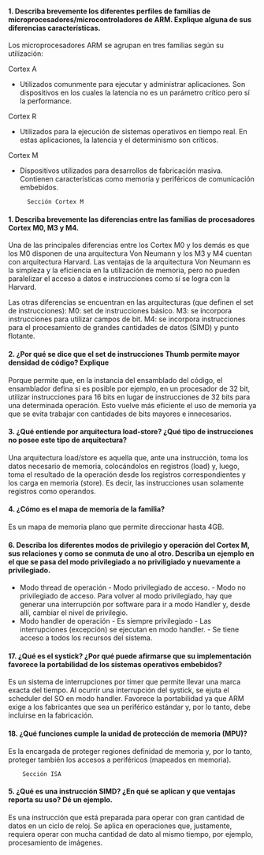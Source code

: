 #### 1. Describa brevemente los diferentes perfiles de familias de microprocesadores/microcontroladores de ARM. Explique alguna de sus diferencias características.

Los microprocesadores ARM se agrupan en tres familias según su utilización:

Cortex A
- Utilizados comunmente para ejecutar y administrar aplicaciones. Son dispositivos en los cuales la latencia no es un parámetro crítico pero sí la performance.

Cortex R
- Utilizados para la ejecución de sistemas operativos en tiempo real. En estas aplicaciones, la latencia y el determinismo son críticos.

Cortex M
- Dispositivos utilizados para desarrollos de fabricación masiva. Contienen características como memoria y periféricos de comunicación embebidos.

		Sección Cortex M

#### 1. Describa brevemente las diferencias entre las familias de procesadores Cortex M0, M3 y M4.

Una de las principales diferencias entre los Cortex M0 y los demás es que los M0 disponen de una arquitectura Von Neumann y los M3 y M4 cuentan con arquitectura Harvard. Las ventajas de la arquitectura Von Neumann es la simpleza y la eficiencia en la utilización de memoria, pero no pueden paralelizar el acceso a datos e instrucciones como sí se logra con la Harvard.

Las otras diferencias se encuentran en las arquitecturas (que definen el set de instrucciones):
M0: set de instrucciones básico.
M3: se incorpora instrucciones para utilizar campos de bit.
M4: se incorpora instrucciones para el procesamiento de grandes cantidades de datos (SIMD) y punto flotante.

#### 2. ¿Por qué se dice que el set de instrucciones Thumb permite mayor densidad de código? Explique

Porque permite que, en la instancia del ensamblado del código, el ensamblador defina si es posible  por ejemplo, en un procesador de 32 bit, utilizar instrucciones para 16 bits en lugar de instrucciones de 32 bits para una determinada operación. Esto vuelve más eficiente el uso de memoria ya que se evita trabajar con cantidades de bits mayores e innecesarios.

####  3. ¿Qué entiende por arquitectura load-store? ¿Qué tipo de instrucciones no posee este tipo de arquitectura?

Una arquitectura load/store es aquella que, ante una instrucción, toma los datos necesario de memoria, colocándolos en registros (load) y, luego, toma el resultado de la operación desde los registros correspondientes y los carga en memoria (store). Es decir, las instrucciones usan solamente registros como operandos.

#### 4. ¿Cómo es el mapa de memoria de la familia?

Es un mapa de memoria plano que permite direccionar hasta 4GB.


#### 6. Describa los diferentes modos de privilegio y operación del Cortex M, sus relaciones y como se conmuta de uno al otro. Describa un ejemplo en el que se pasa del modo privilegiado a no priviligiado y nuevamente a privilegiado.

- Modo thread de operación
        - Modo privilegiado de acceso.
        - Modo no privilegiado de acceso.
                Para volver al modo privilegiado, hay que generar una interrupción por software para ir a modo Handler y, desde allí, cambiar el nivel de privilegio.
- Modo handler de operación
        - Es siempre privilegiado
        - Las interrupciones (excepción) se ejecutan en modo handler.
        - Se tiene acceso a todos los recursos del sistema.

#### 17. ¿Qué es el systick? ¿Por qué puede afirmarse que su implementación favorece la portabilidad de los sistemas operativos embebidos?

Es un sistema de interrupciones por timer que permite llevar una marca exacta del tiempo. Al ocurrir una interrupción del systick, se ejuta el scheduler del SO en modo handler.
Favorece la portabilidad ya que ARM exige a los fabricantes que sea un periférico estándar y, por lo tanto, debe incluirse en la fabricación.

#### 18. ¿Qué funciones cumple la unidad de protección de memoria (MPU)?

Es la encargada de proteger regiones definidad de memoria y, por lo tanto, proteger también los accesos a periféricos (mapeados en memoria).


		Sección ISA

#### 5. ¿Qué es una instrucción SIMD? ¿En qué se aplican y que ventajas reporta su uso? Dé un ejemplo.

Es una instrucción que está preparada para operar con gran cantidad de datos en un ciclo de reloj. Se aplica en operaciones que, justamente, requiera operar con mucha cantidad de dato al mismo tiempo, por ejemplo, procesamiento de imágenes.
